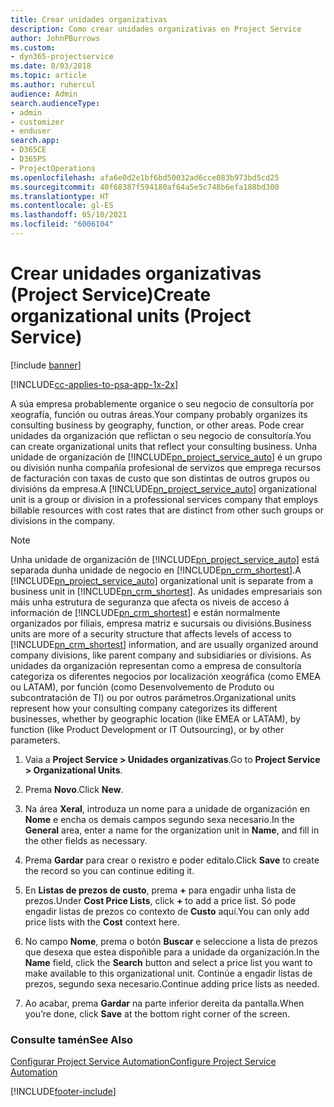 ```yaml
---
title: Crear unidades organizativas
description: Como crear unidades organizativas en Project Service
author: JohnPBurrows
ms.custom:
- dyn365-projectservice
ms.date: 8/03/2018
ms.topic: article
ms.author: ruhercul
audience: Admin
search.audienceType:
- admin
- customizer
- enduser
search.app:
- D365CE
- D365PS
- ProjectOperations
ms.openlocfilehash: afa6e0d2e1bf6bd50032ad6cce083b973bd5cd25
ms.sourcegitcommit: 40f68387f594180af64a5e5c748b6efa188bd300
ms.translationtype: HT
ms.contentlocale: gl-ES
ms.lasthandoff: 05/10/2021
ms.locfileid: "6006104"
---
```

# <a name="create-organizational-units-project-service"></a><span data-ttu-id="947b3-103">Crear unidades organizativas (Project Service)</span><span class="sxs-lookup"><span data-stu-id="947b3-103">Create organizational units (Project Service)</span></span>

[!include [banner](../includes/psa-now-project-operations.md)]

[!INCLUDE[cc-applies-to-psa-app-1x-2x](../includes/cc-applies-to-psa-app-1x-2x.md)]

<span data-ttu-id="947b3-104">A súa empresa probablemente organice o seu negocio de consultoría por xeografía, función ou outras áreas.</span><span class="sxs-lookup"><span data-stu-id="947b3-104">Your company probably organizes its consulting business by geography, function, or other areas.</span></span> <span data-ttu-id="947b3-105">Pode crear unidades da organización que reflictan o seu negocio de consultoría.</span><span class="sxs-lookup"><span data-stu-id="947b3-105">You can create organizational units that reflect your consulting business.</span></span> <span data-ttu-id="947b3-106">Unha unidade de organización de [!INCLUDE[pn_project_service_auto](../includes/pn-project-service-auto.md)] é un grupo ou división nunha compañía profesional de servizos que emprega recursos de facturación con taxas de custo que son distintas de outros grupos ou divisións da empresa.</span><span class="sxs-lookup"><span data-stu-id="947b3-106">A [!INCLUDE[pn_project_service_auto](../includes/pn-project-service-auto.md)] organizational unit is a group or division in a professional services company that employs billable resources with cost rates that are distinct from other such groups or divisions in the company.</span></span>  
  
> [!NOTE]
>  <span data-ttu-id="947b3-107">Unha unidade de organización de [!INCLUDE[pn_project_service_auto](../includes/pn-project-service-auto.md)] está separada dunha unidade de negocio en [!INCLUDE[pn_crm_shortest](../includes/pn-crm-shortest.md)].</span><span class="sxs-lookup"><span data-stu-id="947b3-107">A [!INCLUDE[pn_project_service_auto](../includes/pn-project-service-auto.md)] organizational unit is separate from a business unit in [!INCLUDE[pn_crm_shortest](../includes/pn-crm-shortest.md)].</span></span> <span data-ttu-id="947b3-108">As unidades empresariais son máis unha estrutura de seguranza que afecta os niveis de acceso á información de [!INCLUDE[pn_crm_shortest](../includes/pn-crm-shortest.md)] e están normalmente organizados por filiais, empresa matriz e sucursais ou divisións.</span><span class="sxs-lookup"><span data-stu-id="947b3-108">Business units are more of a security structure that affects levels of access to [!INCLUDE[pn_crm_shortest](../includes/pn-crm-shortest.md)] information, and are usually organized around company divisions, like parent company and subsidiaries or divisions.</span></span> <span data-ttu-id="947b3-109">As unidades da organización representan como a empresa de consultoría categoriza os diferentes negocios por localización xeográfica (como EMEA ou LATAM), por función (como Desenvolvemento de Produto ou subcontratación de TI) ou por outros parámetros.</span><span class="sxs-lookup"><span data-stu-id="947b3-109">Organizational units represent how your consulting company categorizes its different businesses, whether by geographic location (like EMEA or LATAM), by function (like Product Development or IT Outsourcing), or by other parameters.</span></span>  
  
1.  <span data-ttu-id="947b3-110">Vaia a **Project Service > Unidades organizativas**.</span><span class="sxs-lookup"><span data-stu-id="947b3-110">Go to **Project Service > Organizational Units**.</span></span>  
  
2.  <span data-ttu-id="947b3-111">Prema **Novo**.</span><span class="sxs-lookup"><span data-stu-id="947b3-111">Click **New**.</span></span>  
  
3.  <span data-ttu-id="947b3-112">Na área **Xeral**, introduza un nome para a unidade de organización en **Nome** e encha os demais campos segundo sexa necesario.</span><span class="sxs-lookup"><span data-stu-id="947b3-112">In the **General** area, enter a name for the organization unit in **Name**, and fill in the other fields as necessary.</span></span>  
  
4.  <span data-ttu-id="947b3-113">Prema **Gardar** para crear o rexistro e poder editalo.</span><span class="sxs-lookup"><span data-stu-id="947b3-113">Click **Save** to create the record so you can continue editing it.</span></span>  
  
5.  <span data-ttu-id="947b3-114">En **Listas de prezos de custo**, prema **+** para engadir unha lista de prezos.</span><span class="sxs-lookup"><span data-stu-id="947b3-114">Under **Cost Price Lists**, click **+** to add a price list.</span></span> <span data-ttu-id="947b3-115">Só pode engadir listas de prezos co contexto de **Custo** aquí.</span><span class="sxs-lookup"><span data-stu-id="947b3-115">You can only add price lists with the **Cost** context here.</span></span>  
  
6.  <span data-ttu-id="947b3-116">No campo **Nome**, prema o botón **Buscar** e seleccione a lista de prezos que desexa que estea dispoñible para a unidade da organización.</span><span class="sxs-lookup"><span data-stu-id="947b3-116">In the **Name** field, click the **Search** button and select a price list you want to make available to this organizational unit.</span></span> <span data-ttu-id="947b3-117">Continúe a engadir listas de prezos, segundo sexa necesario.</span><span class="sxs-lookup"><span data-stu-id="947b3-117">Continue adding price lists as needed.</span></span>  
  
7.  <span data-ttu-id="947b3-118">Ao acabar, prema **Gardar** na parte inferior dereita da pantalla.</span><span class="sxs-lookup"><span data-stu-id="947b3-118">When you’re done, click **Save** at the bottom right corner of the screen.</span></span>  
  
### <a name="see-also"></a><span data-ttu-id="947b3-119">Consulte tamén</span><span class="sxs-lookup"><span data-stu-id="947b3-119">See Also</span></span>  
 [<span data-ttu-id="947b3-120">Configurar Project Service Automation</span><span class="sxs-lookup"><span data-stu-id="947b3-120">Configure Project Service Automation</span></span>](../psa/configure.md)


[!INCLUDE[footer-include](../includes/footer-banner.md)]